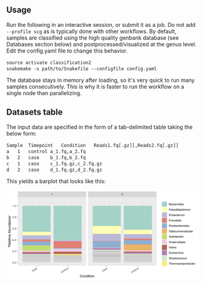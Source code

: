 ## Usage
Run the following in an interactive session, or submit it as a job.  Do not add `--profile scg` as is typically done with other workflows. By default, samples are classified using the high quality genbank database (see Databases section below) and postprocessed/visualized at the genus level. Edit the config.yaml file to change this behavior.

```
source activate classification2
snakemake -s path/to/Snakefile --configfile config.yaml
```
The database stays in memory after loading, so it's very quick to run many samples consecutively. This is why it is faster to run the workflow on a single node than parallelizing.

## Datasets table
The input data are specified in the form of a tab-delimited table taking the below form:
```
Sample  Timepoint   Condition   Reads1.fq[.gz][,Reads2.fq[.gz]]
a   1   control a_1.fq,a_2.fq
b   2   case    b_1.fq,b_2.fq
c   1   case    c_1.fq.gz,c_2.fq.gz
d   2   case    d_1.fq.gz,d_2.fq.gz
```

This yields a barplot that looks like this:

![example barplot](../images/taxonomic_composition.png "barplot!")
